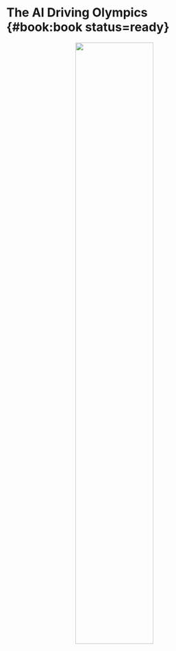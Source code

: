 # The AI Driving Olympics {#book:book status=ready}

<p style='text-align: center'>
  <img src="AIDO_no_text.png" width="60%"/>
</p>

<minitoc/>

